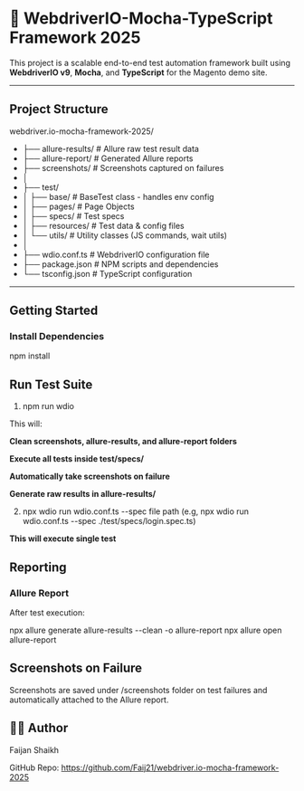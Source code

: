 # 🧪 WebdriverIO-Mocha-TypeScript Framework 2025

This project is a scalable end-to-end test automation framework built using **WebdriverIO v9**, **Mocha**, and **TypeScript** for the Magento demo site.

---

## Project Structure

webdriver.io-mocha-framework-2025/

- ├── allure-results/ # Allure raw test result data
- ├── allure-report/ # Generated Allure reports
- ├── screenshots/ # Screenshots captured on failures
- │
- ├── test/
- │ ├── base/ # BaseTest class - handles env config
- │ ├── pages/ # Page Objects
- │ ├── specs/ # Test specs
- │ ├── resources/ # Test data & config files
- │ └── utils/ # Utility classes (JS commands, wait utils)
- │
- ├── wdio.conf.ts # WebdriverIO configuration file
- ├── package.json # NPM scripts and dependencies
- └── tsconfig.json # TypeScript configuration

---

## Getting Started

### Install Dependencies

npm install

## Run Test Suite

1. npm run wdio

This will:

**Clean screenshots, allure-results, and allure-report folders**

**Execute all tests inside test/specs/**

**Automatically take screenshots on failure**

**Generate raw results in allure-results/**

2. npx wdio run wdio.conf.ts --spec file path (e.g, npx wdio run wdio.conf.ts --spec ./test/specs/login.spec.ts)

**This will execute single test**

## Reporting
### Allure Report
After test execution:

npx allure generate allure-results --clean -o allure-report
npx allure open allure-report

## Screenshots on Failure
Screenshots are saved under /screenshots folder on test failures and automatically attached to the Allure report.

## 🙋‍♂️ Author
Faijan Shaikh

GitHub Repo: https://github.com/Faij21/webdriver.io-mocha-framework-2025



